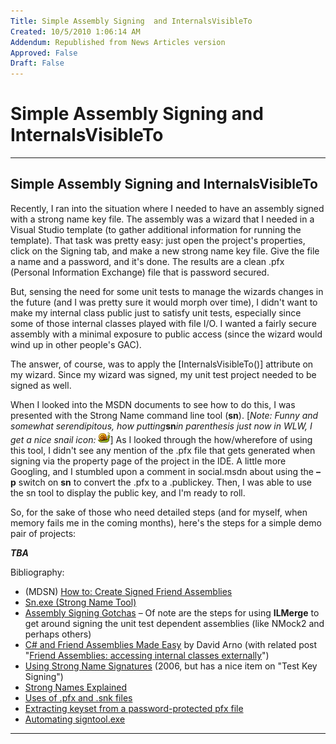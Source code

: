 ```yaml
---
Title: Simple Assembly Signing  and InternalsVisibleTo
Created: 10/5/2010 1:06:14 AM
Addendum: Republished from News Articles version
Approved: False
Draft: False
---
```

# Simple Assembly Signing  and InternalsVisibleTo

---

## Simple Assembly Signing  and InternalsVisibleTo


Recently, I ran into the situation where I needed to have an assembly signed with a strong name key file. The assembly was a wizard that I needed in a Visual Studio template (to gather additional information for running the template). That task was pretty easy: just open the project's properties, click on the Signing tab, and make a new strong name key file. Give the file a name and a password, and it's done. The results are a clean .pfx (Personal Information Exchange) file that is password secured.

 

But, sensing the need for some unit tests to manage the wizards changes in the future (and I was pretty sure it would morph over time), I didn't want to make my internal class public just to satisfy unit tests, especially since some of those internal classes played with file I/O. I wanted a fairly secure assembly with a minimal exposure to public access (since the wizard would wind up in other people's GAC).

 

The answer, of course, was to apply the [InternalsVisibleTo()] attribute on my wizard. Since my wizard was signed, my unit test project needed to be signed as well.

 

When I looked into the MSDN documents to see how to do this, I was presented with the Strong Name command line tool (**sn**). [*Note: Funny and somewhat serendipitous, how putting***sn***in parenthesis just now in WLW, I get a nice snail icon: ![Snail](images/2010/WLW-fab59f3d0610_14F4C-wlEmoticon-snail_2.png)*] As I looked through the how/wherefore of using this tool, I didn't see any mention of the .pfx file that gets generated when signing via the property page of the project in the IDE. A little more Googling, and I stumbled upon a comment in social.msdn about using the **–p** switch on **sn** to convert the .pfx to a .publickey. Then, I was able to use the sn tool to display the public key, and I'm ready to roll.

 

So, for the sake of those who need detailed steps (and for myself, when memory fails me in the coming months), here's the steps for a simple demo pair of projects:

 



 

***TBA***

 



 

Bibliography:

 
- (MDSN) [How to: Create Signed Friend Assemblies](http://msdn.microsoft.com/en-us/library/bb385180.aspx)
- [Sn.exe (Strong Name Tool)](http://msdn.microsoft.com/en-us/library/k5b5tt23.aspx)
- [Assembly Signing Gotchas](http://geekswithblogs.net/dotnetrodent/archive/2006/10/05/93247.aspx) – Of note are the steps for using **ILMerge** to get around signing the unit test dependent assemblies (like NMock2 and perhaps others)
- [C# and Friend Assemblies Made Easy](http://www.davidarno.org/2008/01/15/c-and-friend-assemblies-made-easy/) by David Arno (with related post "[Friend Assemblies: accessing internal classes externally](http://www.davidarno.org/c-howtos/friend-assemblies-accessing-internal-classes-externally/)")
- [Using Strong Name Signatures](http://msdn.microsoft.com/en-us/magazine/cc163583.aspx) (2006, but has a nice item on "Test Key Signing")
- [Strong Names Explained](http://www.codeproject.com/KB/security/StrongNameExplained.aspx)
- [Uses of .pfx and .snk files](http://social.msdn.microsoft.com/forums/en-US/netfxbcl/thread/e9ef6858-e82c-4326-a962-53efbc010a01)
- [Extracting keyset from a password-protected pfx file](http://social.msdn.microsoft.com/forums/en-US/clr/thread/3c53c779-5f93-4c79-8f03-f39567d4f798)
- [Automating signtool.exe](http://consultingblogs.emc.com/stuartpreston/archive/2007/02/19/Automating-signtool.exe-_2800_or-how-to-make-a-PFX-file-from-a-PVK-and-SPC-file_21002900_.aspx)

 



---

